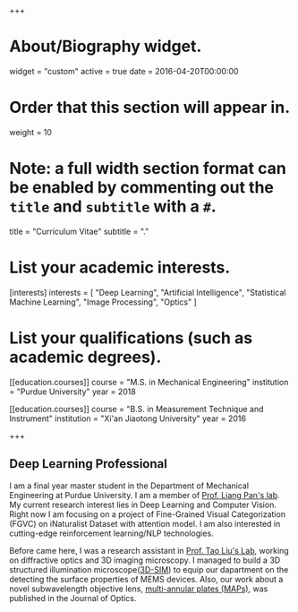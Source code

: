 +++
# About/Biography widget.
widget = "custom"
active = true
date = 2016-04-20T00:00:00

# Order that this section will appear in.
weight = 10

# Note: a full width section format can be enabled by commenting out the `title` and `subtitle` with a `#`.
title = "Curriculum Vitae"
subtitle = "."

# List your academic interests.
[interests]
  interests = [
    "Deep Learning",
    "Artificial Intelligence",
    "Statistical Machine Learning",
	"Image Processing",
	"Optics"
  ]

# List your qualifications (such as academic degrees).
[[education.courses]]
  course = "M.S. in Mechanical Engineering"
  institution = "Purdue University"
  year = 2018

[[education.courses]]
  course = "B.S. in Measurement Technique and Instrument"
  institution = "Xi'an Jiaotong University"
  year = 2016


 
+++

## Deep Learning Professional 

I am a final year master student in the Department of Mechanical Engineering at Purdue University. I am a member of [Prof. Liang Pan's lab](https://sites.google.com/site/panliang/Members). 
My current research interest lies in Deep Learning and Computer Vision. Right now I am focusing on a project of Fine-Grained Visual Categorization (FGVC) on
iNaturalist Dataset with attention model. I am also interested in cutting-edge reinforcement learning/NLP technologies.   

Before came here, I was a research assistant in [Prof. Tao Liu's Lab](http://gr.xjtu.edu.cn/web/liu8483), working on diffractive optics and 3D imaging microscopy. 
I managed to build a 3D structured illumination microscope([3D-SIM](https://en.wikipedia.org/wiki/Super-resolution_microscopy#Structured_illumination_microscopy_(SIM))) 
to equip our dapartment on the detecting the surface properties of MEMS devices. Also, our work about a novel subwavelength objective lens, 
[multi-annular plates (MAPs)](http://iopscience.iop.org/article/10.1088/2040-8978/17/3/035610), was published in the Journal of Optics.   



